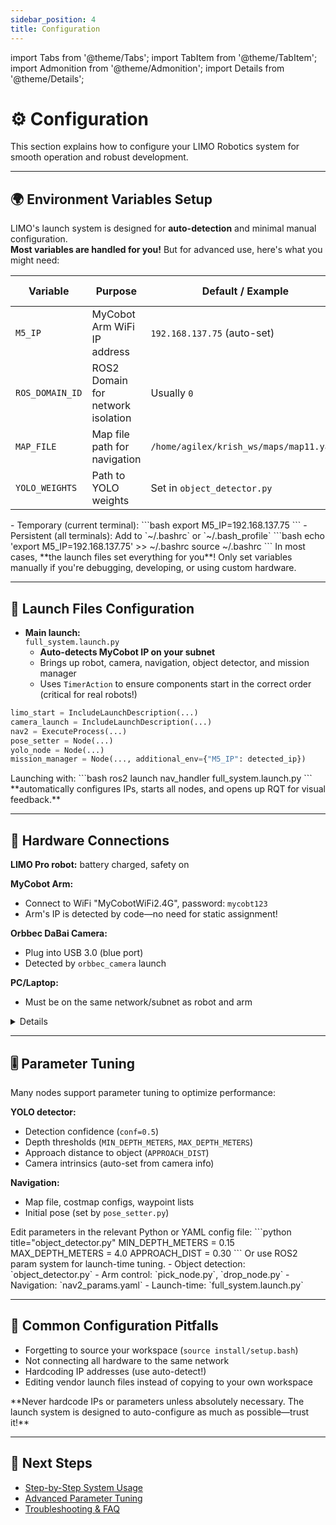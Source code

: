 ```yaml
---
sidebar_position: 4
title: Configuration
---
```


import Tabs from '@theme/Tabs';
import TabItem from '@theme/TabItem';
import Admonition from '@theme/Admonition';
import Details from '@theme/Details';

# ⚙️ Configuration

This section explains how to configure your LIMO Robotics system for smooth operation and robust development.

---

## 🌍 Environment Variables Setup

LIMO's launch system is designed for **auto-detection** and minimal manual configuration.  
**Most variables are handled for you!** But for advanced use, here's what you might need:

| Variable | Purpose                                | Default / Example            | Where Set                |
|----------|----------------------------------------|------------------------------|--------------------------|
| `M5_IP`  | MyCobot Arm WiFi IP address            | `192.168.137.75` (auto-set)  | Launch file/env variable |
| `ROS_DOMAIN_ID` | ROS2 Domain for network isolation | Usually `0`                  | `.bashrc` or terminal    |
| `MAP_FILE` | Map file path for navigation         | `/home/agilex/krish_ws/maps/map11.yaml` | Launch file           |
| `YOLO_WEIGHTS` | Path to YOLO weights             | Set in `object_detector.py`  | Config file/launch       |

<Tabs>
  <TabItem value="How to Set" label="How to Set" default>
  - Temporary (current terminal):  
    ```bash
    export M5_IP=192.168.137.75
    ```
  - Persistent (all terminals):  
    Add to `~/.bashrc` or `~/.bash_profile`
    ```bash
    echo 'export M5_IP=192.168.137.75' >> ~/.bashrc
    source ~/.bashrc
    ```
  </TabItem>
  <TabItem value="Do I Need This?" label="Do I Need This?">
    In most cases, **the launch files set everything for you**!  
    Only set variables manually if you're debugging, developing, or using custom hardware.
  </TabItem>
</Tabs>

---

## 🚀 Launch Files Configuration

- **Main launch:**  
  `full_system.launch.py`  
  - **Auto-detects MyCobot IP on your subnet**
  - Brings up robot, camera, navigation, object detector, and mission manager
  - Uses `TimerAction` to ensure components start in the correct order (critical for real robots!)

```python title="Example: full_system.launch.py"
limo_start = IncludeLaunchDescription(...)
camera_launch = IncludeLaunchDescription(...)
nav2 = ExecuteProcess(...)
pose_setter = Node(...)
yolo_node = Node(...)
mission_manager = Node(..., additional_env={"M5_IP": detected_ip})
```

<Admonition type="info" title="Pro Tip">
Launching with:
```bash
ros2 launch nav_handler full_system.launch.py
```
**automatically configures IPs, starts all nodes, and opens up RQT for visual feedback.**
</Admonition>

---

## 🔌 Hardware Connections

**LIMO Pro robot:** battery charged, safety on

**MyCobot Arm:**
- Connect to WiFi "MyCobotWiFi2.4G", password: `mycobt123`
- Arm's IP is detected by code—no need for static assignment!

**Orbbec DaBai Camera:**
- Plug into USB 3.0 (blue port)
- Detected by `orbbec_camera` launch

**PC/Laptop:**
- Must be on the same network/subnet as robot and arm

<Details summary="Quick Checklist">
- [ ] Robot powered on
- [ ] MyCobot hotspot running and arm on
- [ ] Camera connected
- [ ] PC on same network
- [ ] Use `ros2 launch nav_handler full_system.launch.py` to start everything
</Details>

---

## 🎚️ Parameter Tuning

Many nodes support parameter tuning to optimize performance:

**YOLO detector:**
- Detection confidence (`conf=0.5`)
- Depth thresholds (`MIN_DEPTH_METERS`, `MAX_DEPTH_METERS`)
- Approach distance to object (`APPROACH_DIST`)
- Camera intrinsics (auto-set from camera info)

**Navigation:**
- Map file, costmap configs, waypoint lists
- Initial pose (set by `pose_setter.py`)

<Tabs>
  <TabItem value="How to Tune" label="How to Tune" default>
    Edit parameters in the relevant Python or YAML config file:
    ```python title="object_detector.py"
    MIN_DEPTH_METERS = 0.15
    MAX_DEPTH_METERS = 4.0
    APPROACH_DIST = 0.30
    ```
    Or use ROS2 param system for launch-time tuning.
  </TabItem>
  <TabItem value="Where to Find Parameters" label="Where to Find Parameters">
    - Object detection: `object_detector.py`
    - Arm control: `pick_node.py`, `drop_node.py`
    - Navigation: `nav2_params.yaml`
    - Launch-time: `full_system.launch.py`
  </TabItem>
</Tabs>

---

## 🛑 Common Configuration Pitfalls

- Forgetting to source your workspace (`source install/setup.bash`)
- Not connecting all hardware to the same network
- Hardcoding IP addresses (use auto-detect!)
- Editing vendor launch files instead of copying to your own workspace

<Admonition type="caution" title="Real-World Advice">
**Never hardcode IPs or parameters unless absolutely necessary. The launch system is designed to auto-configure as much as possible—trust it!**
</Admonition>

---

## 🎯 Next Steps

- [Step-by-Step System Usage](../usage-guide/full-workflow)
- [Advanced Parameter Tuning](../advanced-usage/waypoint-management)
- [Troubleshooting & FAQ](../troubleshooting/faq)
